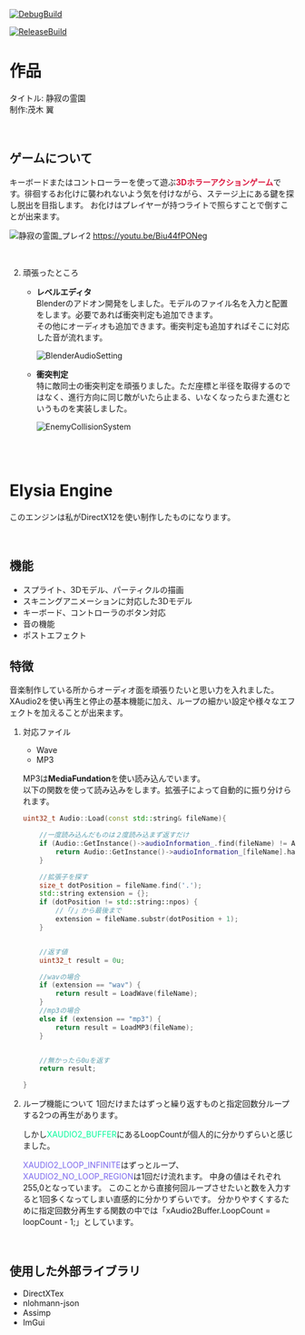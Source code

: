 [![DebugBuild](https://github.com/TsubasaMogi0283/Ellysia_3.0/actions/workflows/DebugBuild.yml/badge.svg?branch=master)](https://github.com/TsubasaMogi0283/Ellysia_3.0/actions/workflows/DebugBuild.yml)

[![ReleaseBuild](https://github.com/TsubasaMogi0283/Ellysia_3.0/actions/workflows/ReleaseBuild.yml/badge.svg?branch=master)](https://github.com/TsubasaMogi0283/Ellysia_3.0/actions/workflows/ReleaseBuild.yml)

# 作品

タイトル: 静寂の霊園  
制作:茂木 翼  

<br>

## ゲームについて

キーボードまたはコントローラーを使って遊ぶ<span style="color: #dc143c; ">**3Dホラーアクションゲーム**</span>です。徘徊するお化けに襲われないよう気を付けながら、ステージ上にある鍵を探し脱出を目指します。
お化けはプレイヤーが持つライトで照らすことで倒すことが出来ます。



![静寂の霊園_プレイ2](https://github.com/user-attachments/assets/05c114d1-279a-4c94-8006-91e9f91ad70f)
https://youtu.be/Biu44fPONeg

<br>


2. 頑張ったところ
    * **レベルエディタ**  
        Blenderのアドオン開発をしました。モデルのファイル名を入力と配置をします。必要であれば衝突判定も追加できます。  
        その他にオーディオも追加できます。衝突判定も追加すればそこに対応した音が流れます。

        ![BlenderAudioSetting](https://github.com/user-attachments/assets/3d5ce673-13a4-40f1-acd9-92e2c968d49d)


    * **衝突判定**  
        特に敵同士の衝突判定を頑張りました。ただ座標と半径を取得するのではなく、進行方向に同じ敵がいたら止まる、いなくなったらまた進むというものを実装しました。

        ![EnemyCollisionSystem](https://github.com/user-attachments/assets/2fb3fd33-74b2-4188-b487-529a4da8de3f)



<br>
<br>

# Elysia Engine

このエンジンは私がDirectX12を使い制作したものになります。

<br>

## 機能

* スプライト、3Dモデル、パーティクルの描画  
* スキニングアニメーションに対応した3Dモデル
* キーボード、コントローラのボタン対応  
* 音の機能
* ポストエフェクト



## 特徴

音楽制作している所からオーディオ面を頑張りたいと思い力を入れました。  
XAudio2を使い再生と停止の基本機能に加え、ループの細かい設定や様々なエフェクトを加えることが出来ます。



1. 対応ファイル
    * Wave
    * MP3

    MP3は**MediaFundation**を使い読み込んでいます。  
    以下の関数を使って読み込みをします。拡張子によって自動的に振り分けられます。
    

    ```c++
    uint32_t Audio::Load(const std::string& fileName){

	    //一度読み込んだものは２度読み込まず返すだけ
    	if (Audio::GetInstance()->audioInformation_.find(fileName) != Audio::GetInstance()->audioInformation_.end()) {  
    		return Audio::GetInstance()->audioInformation_[fileName].handle;
    	}

    	//拡張子を探す
    	size_t dotPosition = fileName.find('.');
    	std::string extension = {};
    	if (dotPosition != std::string::npos) {
    		//「/」から最後まで
    		extension = fileName.substr(dotPosition + 1);
    	}


    	//返す値
    	uint32_t result = 0u;

    	//wavの場合
    	if (extension == "wav") {
    		return result = LoadWave(fileName);
    	}
    	//mp3の場合
    	else if (extension == "mp3") {
    		return result = LoadMP3(fileName);
    	}


    	//無かったら0uを返す
    	return result;

    }

    ```



2. ループ機能について
    1回だけまたはずっと繰り返すものと指定回数分ループする2つの再生があります。  
    
    しかし<span style="color: #00fa9a; ">XAUDIO2_BUFFER</span>にあるLoopCountが個人的に分かりずらいと感じました。
    
    <span style="color: #7b68ee; ">XAUDIO2_LOOP_INFINITE</span>はずっとループ、
    <span style="color: #7b68ee; ">XAUDIO2_NO_LOOP_REGION</span>は1回だけ流れます。
    中身の値はそれぞれ255,0となっています。
    このことから直接何回ループさせたいと数を入力すると1回多くなってしまい直感的に分かりずらいです。
    分かりやすくするために指定回数分再生する関数の中では「xAudio2Buffer.LoopCount = loopCount - 1;」としています。




<br>



## 使用した外部ライブラリ
* DirectXTex
* nlohmann-json
* Assimp
* ImGui
